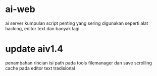 # ai-web
ai server kumpulan script penting yang sering
digunakan seperti alat hacking, editor text dan banyak lagi

# update aiv1.4
penambahan rincian isi path pada tools filemanager
dan save scrolling cache pada editor text tradisional
